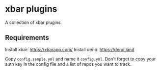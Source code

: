 # xbar plugins

A collection of xbar plugins.

## Requirements

Install xbar: https://xbarapp.com/
Install deno: https://deno.land

Copy `config.sample.yml` and name it `config.yml`. Don't forget to copy your auth key in the config file and a list of repos you want to track.
